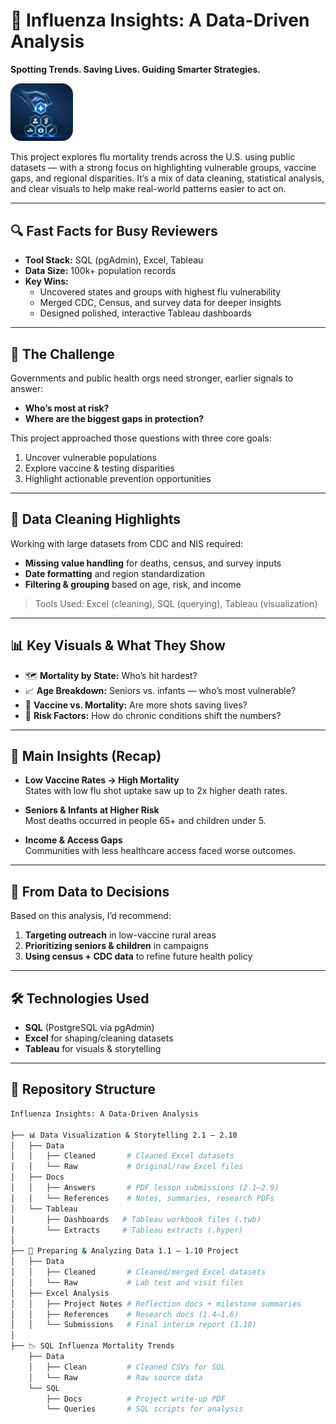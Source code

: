 # 🦠 Influenza Insights: A Data-Driven Analysis
**Spotting Trends. Saving Lives. Guiding Smarter Strategies.**

<img src="hellaspharm2023-6.png" alt="Instacart Logo" width="100">

This project explores flu mortality trends across the U.S. using public datasets — with a strong focus on highlighting vulnerable groups, vaccine gaps, and regional disparities. It’s a mix of data cleaning, statistical analysis, and clear visuals to help make real-world patterns easier to act on.

---

## 🔍 Fast Facts for Busy Reviewers

- **Tool Stack:** SQL (pgAdmin), Excel, Tableau  
- **Data Size:** 100k+ population records  
- **Key Wins:**
  - Uncovered states and groups with highest flu vulnerability
  - Merged CDC, Census, and survey data for deeper insights
  - Designed polished, interactive Tableau dashboards

---

## 🎯 The Challenge

Governments and public health orgs need stronger, earlier signals to answer:
- **Who’s most at risk?**
- **Where are the biggest gaps in protection?**

This project approached those questions with three core goals:
1. Uncover vulnerable populations  
2. Explore vaccine & testing disparities  
3. Highlight actionable prevention opportunities  

---

## 🧹 Data Cleaning Highlights

Working with large datasets from CDC and NIS required:
- **Missing value handling** for deaths, census, and survey inputs  
- **Date formatting** and region standardization  
- **Filtering & grouping** based on age, risk, and income  

> Tools Used: Excel (cleaning), SQL (querying), Tableau (visualization)

---

## 📊 Key Visuals & What They Show

- 🗺️ **Mortality by State:** Who’s hit hardest?  
- 📈 **Age Breakdown:** Seniors vs. infants — who’s most vulnerable?  
- 💉 **Vaccine vs. Mortality:** Are more shots saving lives?  
- 🧬 **Risk Factors:** How do chronic conditions shift the numbers?

---

## 🧠 Main Insights (Recap)

- **Low Vaccine Rates → High Mortality**  
  States with low flu shot uptake saw up to 2x higher death rates.

- **Seniors & Infants at Higher Risk**  
  Most deaths occurred in people 65+ and children under 5.

- **Income & Access Gaps**  
  Communities with less healthcare access faced worse outcomes.

---

## 📌 From Data to Decisions

Based on this analysis, I’d recommend:
1. **Targeting outreach** in low-vaccine rural areas  
2. **Prioritizing seniors & children** in campaigns  
3. **Using census + CDC data** to refine future health policy  

---

## 🛠️ Technologies Used

- **SQL** (PostgreSQL via pgAdmin)  
- **Excel** for shaping/cleaning datasets  
- **Tableau** for visuals & storytelling

---

## 📁 Repository Structure

```bash
Influenza Insights: A Data-Driven Analysis

├── 📊 Data Visualization & Storytelling 2.1 – 2.10
│   ├── Data
│   │   ├── Cleaned       # Cleaned Excel datasets
│   │   └── Raw           # Original/raw Excel files
│   ├── Docs
│   │   ├── Answers       # PDF lesson submissions (2.1–2.9)
│   │   └── References    # Notes, summaries, research PDFs
│   └── Tableau
│       ├── Dashboards   # Tableau workbook files (.twb)
│       └── Extracts     # Tableau extracts (.hyper)
│ 
├── 🧪 Preparing & Analyzing Data 1.1 – 1.10 Project
│   ├── Data
│   │   ├── Cleaned       # Cleaned/merged Excel datasets
│   │   └── Raw           # Lab test and visit files
│   ├── Excel Analysis
│   │   ├── Project Notes # Reflection docs + milestone summaries
│   │   ├── References    # Research docs (1.4–1.6)
│   │   └── Submissions   # Final interim report (1.10)
│ 
├── 📉 SQL Influenza Mortality Trends
    ├── Data
    │   ├── Clean         # Cleaned CSVs for SQL
    │   └── Raw           # Raw source data
    └── SQL
        ├── Docs          # Project write-up PDF
        └── Queries       # SQL scripts for analysis
```
